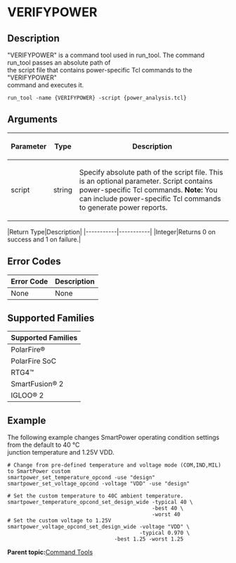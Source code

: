 # VERIFYPOWER

## Description

"VERIFYPOWER" is a command tool used in run\_tool. The command run\_tool passes an absolute path of<br /> the script file that contains power-specific Tcl commands to the "VERIFYPOWER"<br /> command and executes it.

```
run_tool -name {VERIFYPOWER} -script {power_analysis.tcl}
```

## Arguments

<table id="GUID-8677CBA6-DF4A-4D95-876F-96D61B0F0EC3"><thead><tr><th>

Parameter

</th><th>

Type

</th><th>

Description

</th></tr></thead><tbody><tr><td>

script

</td><td>

string

</td><td>

Specify absolute path of the script file. This is an optional parameter. Script contains<br /> power-specific Tcl commands. **Note:** You can include power-specific Tcl commands to generate power reports.

</td></tr></tbody>
</table>|Return Type|Description|
|-----------|-----------|
|Integer|Returns 0 on success and 1 on failure.|

## Error Codes

|Error Code|Description|
|----------|-----------|
|None|None|

## Supported Families

|Supported Families|
|------------------|
|PolarFire®|
|PolarFire SoC|
|RTG4™|
|SmartFusion® 2|
|IGLOO® 2|

## Example

The following example changes SmartPower operating condition settings from the default to 40 °C<br /> junction temperature and 1.25V VDD.

```
# Change from pre-defined temperature and voltage mode (COM,IND,MIL) to SmartPower custom
smartpower_set_temperature_opcond -use "design" 
smartpower_set_voltage_opcond -voltage "VDD" -use "design"

# Set the custom temperature to 40C ambient temperature.
smartpower_temperature_opcond_set_design_wide -typical 40 \
                                              -best 40 \
                                              -worst 40
# Set the custom voltage to 1.25V
smartpower_voltage_opcond_set_design_wide -voltage "VDD" \
                                          -typical 0.970 \
		                          -best 1.25 -worst 1.25
```

**Parent topic:**[Command Tools](GUID-57EC11A5-2069-4086-ADFB-D63113B3E275.md)

